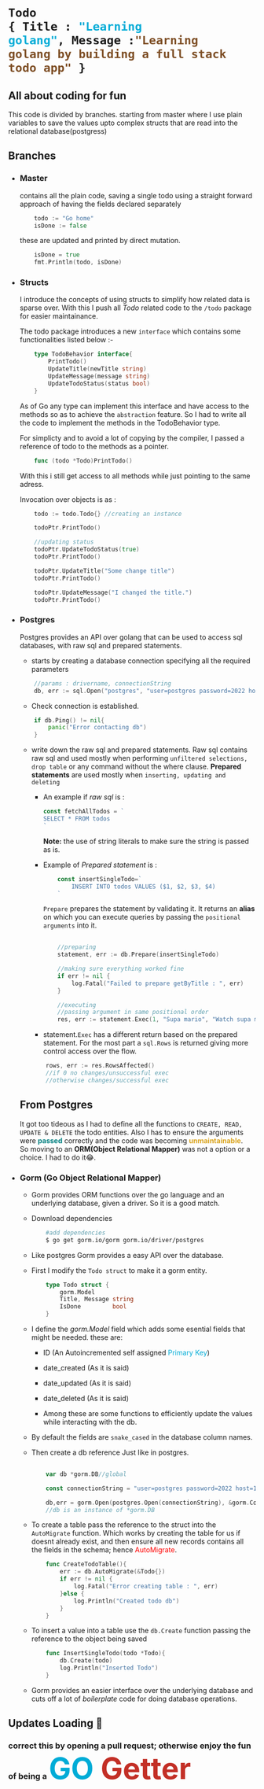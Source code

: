 # <code>Todo { Title : <span style="color: rgb(0, 172, 215);">"Learning golang"</span>, Message :<span style="color: rgb(126, 79, 38)">"Learning golang by building a full stack todo app"</span> }</code>

## All about coding for fun
This code is divided by branches. starting from master where I use plain variables to save the values upto complex structs that are read into the relational database(postgress)

## Branches
- ### Master
    contains all the plain code, saving a single todo using a straight forward approach of having the fields declared separately
    ```go
        todo := "Go home"
	    isDone := false
    ```
    these are updated and printed by direct mutation.
    ```go
        isDone = true
        fmt.Println(todo, isDone)
    ```

- ### Structs
    I introduce the concepts of using structs to simplify how related data is sparse over. With this I push all <em>Todo</em> related code to the <code>/todo</code> package for easier maintainance.

    The todo package introduces a new <code>interface</code> which contains some functionalities listed below :- 
    ```go
        type TodoBehavior interface{
            PrintTodo()
            UpdateTitle(newTitle string)
            UpdateMessage(message string)
            UpdateTodoStatus(status bool)
        }
    ```
    As of Go any type can implement this interface and have access to the methods so as to achieve the <code>abstraction</code> feature.
    So I had to write all the code to implement the methods in the TodoBehavior type.

    For simplicty and to avoid a lot of copying by the compiler, I passed a reference of todo to the methods as a pointer.
    ```go
        func (todo *Todo)PrintTodo()
    ```
    With this i still get access to all methods while just pointing to the same adress.

    Invocation over objects is as : 
    ```go
    	todo := todo.Todo{} //creating an instance

        todoPtr.PrintTodo()

        //updating status
        todoPtr.UpdateTodoStatus(true)
        todoPtr.PrintTodo()

        todoPtr.UpdateTitle("Some change title")
        todoPtr.PrintTodo()

        todoPtr.UpdateMessage("I changed the title.")
        todoPtr.PrintTodo()
    ```
- ### Postgres
    Postgres provides an API over golang that can be used to access sql databases, with raw sql and prepared statements.
    - starts by creating a database connection specifying all the required parameters
    ```go
        //params : drivername, connectionString
        db, err := sql.Open("postgres", "user=postgres password=2022 host=127.0.0.1 port=5432 dbname=learningtodoapp sslmode=disable")
    ```

    - Check connection is established.
    ```go
        if db.Ping() != nil{
		    panic("Error contacting db")
	    }
    ```
    - write down the raw sql and prepared statements. Raw sql contains raw sql and used mostly when performing <code>unfiltered selections, drop table</code> or any command without the where clause. <b>Prepared statements</b> are used mostly when <code>inserting, updating and deleting</code>
        - An example if <em>raw sql</em> is : 
            ```go
            const fetchAllTodos = `
            SELECT * FROM todos
            `
            ```
            <b>Note:</b> the use of string literals to make sure the string is passed as is.

        - Example of <em>Prepared statement</em> is : 
            ```go
                const insertSingleTodo=`
                    INSERT INTO todos VALUES ($1, $2, $3, $4)
                `
            ```

            <code>Prepare</code> prepares the statement by validating it. It returns an <strong>alias</strong> on which you can execute queries by passing the <code>positional arguments</code> into it.
            ```go
                
                //preparing 
                statement, err := db.Prepare(insertSingleTodo)

                //making sure everything worked fine
                if err != nil {
		            log.Fatal("Failed to prepare getByTitle : ", err)
	            }

                //executing
                //passing argument in same positional order
                res, err := statement.Exec(1, "Supa mario", "Watch supa mario at noon", false)
            ```

        - statement.<code>Exec</code> has a different return based on the prepared statement. For the most part a <code>sql.Rows</code> is returned giving more control access over the flow.
        
        ```go
            rows, err := res.RowsAffected()
            //if 0 no changes/unsuccessful exec 
            //otherwise changes/successful exec
        ```

    ## From Postgres 
    It got too tideous as I had to define all the functions to <code>CREATE, READ, UPDATE & DELETE</code> the todo entities. Also I has to ensure the arguments were <strong style="color:teal;">passed</strong> correctly and the code was becoming <strong style="color:goldenrod;">unmaintainable</strong>.
    <br>
    So moving to an <strong>ORM(Object Relational Mapper)</strong> was not a option or a choice. I had to do it😂.

- ### Gorm (Go Object Relational Mapper)
    - Gorm provides ORM functions over the go language and an underlying database, given a driver. So it is a good match.

    - Download dependencies
        ```bash
            #add dependencies
            $ go get gorm.io/gorm gorm.io/driver/postgres
        ```

    - Like postgres Gorm provides a easy API over the database. 

    - First I modify the <code>Todo struct</code> to make it a gorm entity.
        ```go
            type Todo struct {
                gorm.Model
                Title, Message string
                IsDone         bool
            }
        ```
    - I define the <em>gorm.Model</em> field which adds some esential fields that might be needed. these are:
        - ID (An Autoincremented self assigned <span style="color: rgb(0, 172, 215);">Primary Key</span>)
        - date_created (As it is said)
        - date_updated (As it is said)
        - date_deleted (As it is said)

        - Among these are some functions to efficiently update the values while interacting with the db.

    - By default the fields are <code>snake_cased</code> in the database column names.

    - Then create a db reference Just like in postgres.
        ```go
            
            var db *gorm.DB//global

            const connectionString = "user=postgres password=2022 host=127.0.0.1 port=5432 dbname=learningtodoapp sslmode=disable"

            db,err = gorm.Open(postgres.Open(connectionString), &gorm.Config{})
            //db is an instance of *gorm.DB

        ```

    - To create a table pass the reference to the struct into the <code>AutoMigrate</code> function. Which works by creating the table for us if doesnt already exist, and then ensure all new records contains all the fields in the schema; hence <span style="color:red;">AutoMigrate</span>.
        ```go
            func CreateTodoTable(){
                err := db.AutoMigrate(&Todo{})
                if err != nil {
                    log.Fatal("Error creating table : ", err)
                }else {
                    log.Println("Created todo db")
                }
            }
        ```

    - To insert a value into a table use the <code>db.Create</code> function passing the reference to the object being saved
        ```go
            func InsertSingleTodo(todo *Todo){
                db.Create(todo)
                log.Println("Inserted Todo")
            }
        ```
    
    - Gorm provides an easier interface over the underlying database and cuts off a lot of <em>boilerplate</em> code for doing database operations.


## Updates Loading 🚀
### correct this by opening a pull request; otherwise enjoy the fun of being a <span style="font-size:60px; color: rgb(0, 172, 215);"> GO <span style="color:rgb(195, 47, 38); ">Getter</span></span>


